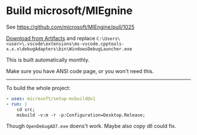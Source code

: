 # Build microsoft/MIEgnine

See https://github.com/microsoft/MIEngine/pull/1025

[Download from Artifacts][1] and replace `C:\Users\<user>\.vscode\extensions\ms-vscode.cpptools-x.x.x\debugAdapters\bin\WindowsDebugLauncher.exe`

This is built automatically monthly.

Make sure you have ANSI code page, or you won't need this.

---

To build the whole project:

```yml
- uses: microsoft/setup-msbuild@v1
- run: |
    cd src;
    msbuild -v:m -r -p:Configuration=Desktop.Release;
```

Though `OpenDebugAD7.exe` doens't work. Maybe also copy dll could fix.

[1]: https://docs.github.com/en/actions/managing-workflow-runs/downloading-workflow-artifacts
